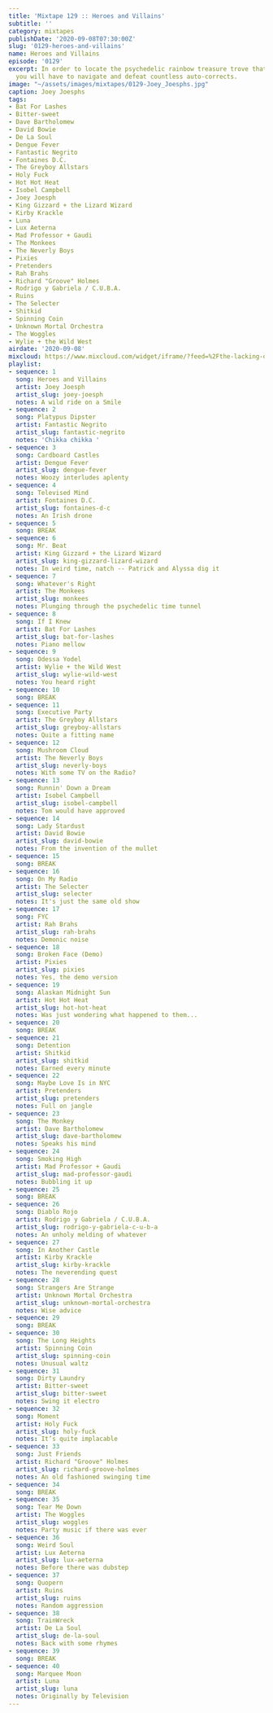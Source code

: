 ```yaml
---
title: 'Mixtape 129 :: Heroes and Villains'
subtitle: ''
category: mixtapes
publishDate: '2020-09-08T07:30:00Z'
slug: '0129-heroes-and-villains'
name: Heroes and Villains
episode: '0129'
excerpt: In order to locate the psychedelic rainbow treasure trove that is Joey Joesph,
  you will have to navigate and defeat countless auto-corrects.
image: "~/assets/images/mixtapes/0129-Joey_Joesphs.jpg"
caption: Joey Joesphs
tags:
- Bat For Lashes
- Bitter-sweet
- Dave Bartholomew
- David Bowie
- De La Soul
- Dengue Fever
- Fantastic Negrito
- Fontaines D.C.
- The Greyboy Allstars
- Holy Fuck
- Hot Hot Heat
- Isobel Campbell
- Joey Joesph
- King Gizzard + the Lizard Wizard
- Kirby Krackle
- Luna
- Lux Aeterna
- Mad Professor + Gaudi
- The Monkees
- The Neverly Boys
- Pixies
- Pretenders
- Rah Brahs
- Richard "Groove" Holmes
- Rodrigo y Gabriela / C.U.B.A.
- Ruins
- The Selecter
- Shitkid
- Spinning Coin
- Unknown Mortal Orchestra
- The Woggles
- Wylie + the Wild West
airdate: '2020-09-08'
mixcloud: https://www.mixcloud.com/widget/iframe/?feed=%2Fthe-lacking-org%2F56buiq-129-heroes-and-villains%2F&hide_artwork=1&hide_cover=1
playlist:
- sequence: 1
  song: Heroes and Villains
  artist: Joey Joesph
  artist_slug: joey-joesph
  notes: A wild ride on a Smile
- sequence: 2
  song: Platypus Dipster
  artist: Fantastic Negrito
  artist_slug: fantastic-negrito
  notes: 'Chikka chikka '
- sequence: 3
  song: Cardboard Castles
  artist: Dengue Fever
  artist_slug: dengue-fever
  notes: Woozy interludes aplenty
- sequence: 4
  song: Televised Mind
  artist: Fontaines D.C.
  artist_slug: fontaines-d-c
  notes: An Irish drone
- sequence: 5
  song: BREAK
- sequence: 6
  song: Mr. Beat
  artist: King Gizzard + the Lizard Wizard
  artist_slug: king-gizzard-lizard-wizard
  notes: In weird time, natch -- Patrick and Alyssa dig it
- sequence: 7
  song: Whatever's Right
  artist: The Monkees
  artist_slug: monkees
  notes: Plunging through the psychedelic time tunnel
- sequence: 8
  song: If I Knew
  artist: Bat For Lashes
  artist_slug: bat-for-lashes
  notes: Piano mellow
- sequence: 9
  song: Odessa Yodel
  artist: Wylie + the Wild West
  artist_slug: wylie-wild-west
  notes: You heard right
- sequence: 10
  song: BREAK
- sequence: 11
  song: Executive Party
  artist: The Greyboy Allstars
  artist_slug: greyboy-allstars
  notes: Quite a fitting name
- sequence: 12
  song: Mushroom Cloud
  artist: The Neverly Boys
  artist_slug: neverly-boys
  notes: With some TV on the Radio?
- sequence: 13
  song: Runnin' Down a Dream
  artist: Isobel Campbell
  artist_slug: isobel-campbell
  notes: Tom would have approved
- sequence: 14
  song: Lady Stardust
  artist: David Bowie
  artist_slug: david-bowie
  notes: From the invention of the mullet
- sequence: 15
  song: BREAK
- sequence: 16
  song: On My Radio
  artist: The Selecter
  artist_slug: selecter
  notes: It's just the same old show
- sequence: 17
  song: FYC
  artist: Rah Brahs
  artist_slug: rah-brahs
  notes: Demonic noise
- sequence: 18
  song: Broken Face (Demo)
  artist: Pixies
  artist_slug: pixies
  notes: Yes, the demo version
- sequence: 19
  song: Alaskan Midnight Sun
  artist: Hot Hot Heat
  artist_slug: hot-hot-heat
  notes: Was just wondering what happened to them...
- sequence: 20
  song: BREAK
- sequence: 21
  song: Detention
  artist: Shitkid
  artist_slug: shitkid
  notes: Earned every minute
- sequence: 22
  song: Maybe Love Is in NYC
  artist: Pretenders
  artist_slug: pretenders
  notes: Full on jangle
- sequence: 23
  song: The Monkey
  artist: Dave Bartholomew
  artist_slug: dave-bartholomew
  notes: Speaks his mind
- sequence: 24
  song: Smoking High
  artist: Mad Professor + Gaudi
  artist_slug: mad-professor-gaudi
  notes: Bubbling it up
- sequence: 25
  song: BREAK
- sequence: 26
  song: Diablo Rojo
  artist: Rodrigo y Gabriela / C.U.B.A.
  artist_slug: rodrigo-y-gabriela-c-u-b-a
  notes: An unholy melding of whatever
- sequence: 27
  song: In Another Castle
  artist: Kirby Krackle
  artist_slug: kirby-krackle
  notes: The neverending quest
- sequence: 28
  song: Strangers Are Strange
  artist: Unknown Mortal Orchestra
  artist_slug: unknown-mortal-orchestra
  notes: Wise advice
- sequence: 29
  song: BREAK
- sequence: 30
  song: The Long Heights
  artist: Spinning Coin
  artist_slug: spinning-coin
  notes: Unusual waltz
- sequence: 31
  song: Dirty Laundry
  artist: Bitter-sweet
  artist_slug: bitter-sweet
  notes: Swing it electro
- sequence: 32
  song: Moment
  artist: Holy Fuck
  artist_slug: holy-fuck
  notes: It’s quite implacable
- sequence: 33
  song: Just Friends
  artist: Richard "Groove" Holmes
  artist_slug: richard-groove-holmes
  notes: An old fashioned swinging time
- sequence: 34
  song: BREAK
- sequence: 35
  song: Tear Me Down
  artist: The Woggles
  artist_slug: woggles
  notes: Party music if there was ever
- sequence: 36
  song: Weird Soul
  artist: Lux Aeterna
  artist_slug: lux-aeterna
  notes: Before there was dubstep
- sequence: 37
  song: Quopern
  artist: Ruins
  artist_slug: ruins
  notes: Random aggression
- sequence: 38
  song: TrainWreck
  artist: De La Soul
  artist_slug: de-la-soul
  notes: Back with some rhymes
- sequence: 39
  song: BREAK
- sequence: 40
  song: Marquee Moon
  artist: Luna
  artist_slug: luna
  notes: Originally by Television
---
```


